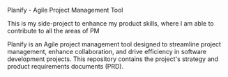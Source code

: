 Planify - Agile Project Management Tool

This is my side-project to enhance my product skills, where I am able to contribute to all the areas of PM

Planify is an Agile project management tool designed to streamline project management, enhance collaboration, and drive efficiency in software development projects. This repository contains the project's strategy and product requirements documents (PRD).
